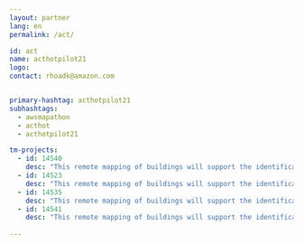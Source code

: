 ```yaml
---
layout: partner
lang: en
permalink: /act/

id: act
name: acthotpilot21
logo: 
contact: rhoadk@amazon.com


primary-hashtag: acthotpilot21
subhashtags:
  - awsmapathon
  - acthot
  - acthotpilot21

tm-projects:
  - id: 14540
    desc: "This remote mapping of buildings will support the identification and characterization of settlements, as well as the implementation of planned activities and largely the generation of data for humanitarian activities."
  - id: 14523
    desc: "This remote mapping of buildings will support the identification and characterization of settlements, as well as the implementation of planned activities and largely the generation of data for humanitarian activities."
  - id: 14535
    desc: "This remote mapping of buildings will support the identification and characterization of settlements, as well as the implementation of planned activities and largely the generation of data for humanitarian activities."
  - id: 14541
    desc: "This remote mapping of buildings will support the identification and characterization of settlements, as well as the implementation of planned activities and largely the generation of data for humanitarian activities."
    
---
```

